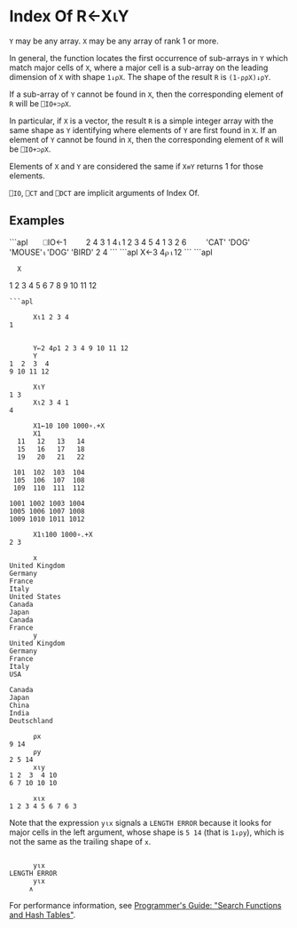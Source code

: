<div style="display: none;">
  ⍳
</div>






<h1 class="heading"><span class="name">Index Of</span> <span class="command">R←X⍳Y</span></h1>



`Y` may be any array. `X` may be any array of rank 1 or more.


In general, the function locates the first occurrence of sub-arrays in `Y` which match major cells of  `X`, where a major cell is  a sub-array on the leading dimension of `X` with shape `1↓⍴X`. The shape of the result `R` is `(1-⍴⍴X)↓⍴Y`.


If a sub-array of `Y` cannot be found in `X`, then the corresponding element of `R` will be `⎕IO+⊃⍴X`.


In particular, if `X` is a vector, the result `R` is a simple integer array with the same shape as `Y` identifying where elements of `Y` are first found in `X`. If an element of `Y` cannot be found in `X`, then the corresponding element of `R` will be `⎕IO+⊃⍴X`.


Elements of `X` and `Y` are considered the same if `X≡Y` returns 1 for those elements.


`⎕IO`,  `⎕CT` and `⎕DCT` are implicit arguments of Index Of.


<h2 class="example">Examples</h2>
```apl
      ⎕IO←1
 
      2 4 3 1 4⍳1 2 3 4 5
4 1 3 2 6
 
      'CAT' 'DOG' 'MOUSE'⍳'DOG' 'BIRD'
2 4
```
```apl
      X←3 4⍴⍳12
```
```apl

      X
1  2  3  4
5  6  7  8
9 10 11 12
```
```apl

      X⍳1 2 3 4
1

```
```apl

      Y←2 4⍴1 2 3 4 9 10 11 12
      Y
1  2  3  4
9 10 11 12

      X⍳Y
1 3
      X⍳2 3 4 1
4

```
```apl
      X1←10 100 1000∘.+X
      X1
  11   12   13   14
  15   16   17   18
  19   20   21   22
                   
 101  102  103  104
 105  106  107  108
 109  110  111  112
                   
1001 1002 1003 1004
1005 1006 1007 1008
1009 1010 1011 1012

```
```apl
      X1⍳100 1000∘.+X
2 3
```
```apl
      x
United Kingdom
Germany       
France        
Italy         
United States 
Canada        
Japan         
Canada        
France        
      y
United Kingdom
Germany       
France        
Italy         
USA           
              
Canada        
Japan         
China         
India         
Deutschland   

```
```apl
      ⍴x
9 14
      ⍴y
2 5 14
      x⍳y
1 2  3  4 10
6 7 10 10 10

      x⍳x
1 2 3 4 5 6 7 6 3

```



Note that the expression `y⍳x` signals a `LENGTH ERROR` because it looks for major cells in the left argument, whose shape is `5 14` (that is `1↓⍴y`), which is not the same as the trailing shape of `x`.
```apl

      y⍳x
LENGTH ERROR
      y⍳x
     ∧
```


For performance information, see [Programmer's Guide: "Search Functions and Hash Tables"](../../../programming-reference-guide/introduction/search-functions-and-hash).



